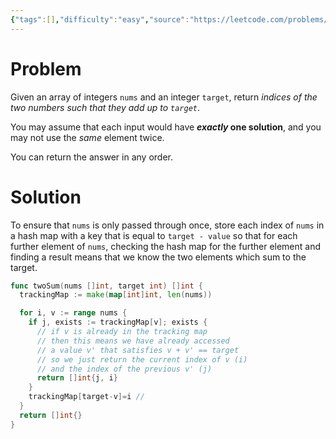 ```yaml
---
{"tags":[],"difficulty":"easy","source":"https://leetcode.com/problems/two-sum/","dg-publish":true,"dg-note-icon":"2","permalink":"/Zettelkasten/Two Sum (Programming Problem)/","dgPassFrontmatter":true,"noteIcon":"2","created":"2024-11-08T23:25:11.408+09:00"}
---
```


# Problem
Given an array of integers `nums` and an integer `target`, return _indices of the two numbers such that they add up to `target`_.

You may assume that each input would have **_exactly_ one solution**, and you may not use the _same_ element twice.

You can return the answer in any order.

# Solution
To ensure that `nums` is only passed through once, store each index of `nums` in a hash map with a key that is equal to `target - value` so that for each further element of `nums`, checking the hash map for the further element and finding a result means that we know the two elements which sum to the target.

```go
func twoSum(nums []int, target int) []int {
  trackingMap := make(map[int]int, len(nums))

  for i, v := range nums { 
    if j, exists := trackingMap[v]; exists {
      // if v is already in the tracking map
      // then this means we have already accessed
      // a value v' that satisfies v + v' == target
      // so we just return the current index of v (i)
      // and the index of the previous v' (j)
      return []int{j, i}
    }
    trackingMap[target-v]=i //
  }
  return []int{}
}
```
